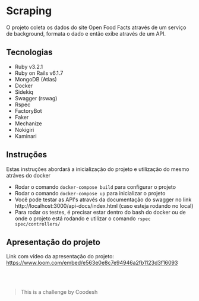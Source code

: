 
# Scraping

O projeto coleta os dados do site Open Food Facts através de um serviço de background, formata o dado e então exibe através de um API.

## Tecnologias

- Ruby v3.2.1
- Ruby on Rails v6.1.7
- MongoDB (Atlas)
- Docker
- Sidekiq
- Swagger (rswag)
- Rspec
- FactoryBot
- Faker
- Mechanize
- Nokigiri
- Kaminari

## Instruções

Estas instruções abordará a inicialização do projeto e utilização do mesmo atráves do docker

- Rodar o comando `docker-compose build` para configurar o projeto
- Rodar o comando `docker-compose up` para inicializar o projeto
- Você pode testar as API's através da documentação do swagger no link http://localhost:3000/api-docs/index.html (caso esteja rodando no local)
- Para rodar os testes, é precisar estar dentro do bash do docker ou de onde o projeto está rodando e utilizar o comando `rspec spec/controllers/`

## Apresentação do projeto
Link com vídeo da apresentação do projeto: https://www.loom.com/embed/e563e0e8c7e94946a2fb1123d3f16093

<br><br>
> This is a challenge by Coodesh
